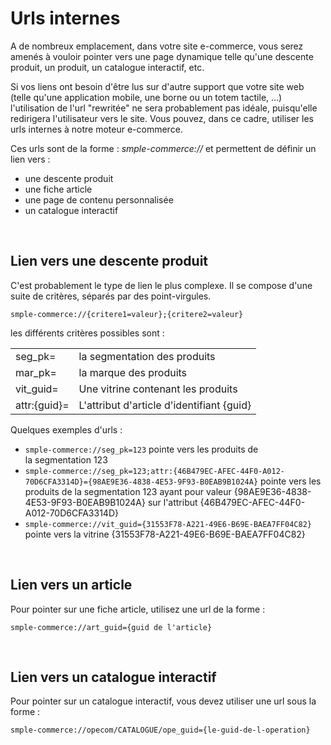 # Urls internes


<p>A de nombreux emplacement, dans votre site e-commerce, vous serez amen&eacute;s &agrave; vouloir pointer vers une page dynamique telle qu'une descente produit, un produit, un catalogue interactif, etc.</p>
<p>Si vos liens ont besoin d'&ecirc;tre lus sur d'autre support que votre site web (telle qu'une application mobile, une borne ou un totem tactile, ...) l'utilisation de l'url "rewrit&eacute;e"&nbsp;ne sera probablement pas id&eacute;ale, puisqu'elle redirigera l'utilisateur vers le site. Vous pouvez, dans ce cadre, utiliser les urls internes&nbsp;&agrave; notre moteur e-commerce.</p>
<p>Ces urls sont de la forme :&nbsp;<em>smple-commerce://</em> et permettent de d&eacute;finir un lien vers :</p>
<ul>
<li>une descente produit</li>
<li>une fiche article</li>
<li>une page de contenu personnalis&eacute;e</li>
<li>un catalogue interactif</li>
</ul>
<p>&nbsp;</p>


<h2>Lien vers une descente produit</h2>
<p>C'est probablement le type de lien le plus complexe. Il se compose d'une suite de crit&egrave;res, s&eacute;par&eacute;s par des point-virgules.</p>
<p><code>smple-commerce://{critere1=valeur};{critere2=valeur}</code></p>
<p>les diff&eacute;rents crit&egrave;res possibles sont :</p>
<table>
<tbody>
<tr>
<td>seg_pk=</td>
<td>la segmentation des produits</td>
</tr>
<tr>
<td>mar_pk=</td>
<td>la marque des produits</td>
</tr>
<tr>
<td>vit_guid=</td>
<td>Une vitrine contenant les produits</td>
</tr>
<tr>
<td>attr:{guid}=</td>
<td>L'attribut d'article d'identifiant {guid}</td>
</tr>
</tbody>
</table>
<p>Quelques exemples d'urls :</p>
<ul>
<li><code>smple-commerce://seg_pk=123</code>&nbsp;pointe vers les produits de la&nbsp;segmentation 123</li>
<li><code>smple-commerce://seg_pk=123;attr:{46B479EC-AFEC-44F0-A012-70D6CFA3314D}={98AE9E36-4838-4E53-9F93-B0EAB9B1024A}</code> pointe vers les produits de la&nbsp;segmentation 123 ayant&nbsp;pour valeur {98AE9E36-4838-4E53-9F93-B0EAB9B1024A} sur l'attribut {46B479EC-AFEC-44F0-A012-70D6CFA3314D}</li>
<li><code>smple-commerce://vit_guid={31553F78-A221-49E6-B69E-BAEA7FF04C82}</code> pointe vers&nbsp;la vitrine&nbsp;{31553F78-A221-49E6-B69E-BAEA7FF04C82}</li>
</ul>
<p>&nbsp;</p>


<h2>Lien vers un article</h2>
<p>Pour pointer sur une fiche article, utilisez une url de la forme :</p>
<p><code>smple-commerce://art_guid={guid de l'article}</code></p>
<p>&nbsp;</p>


<h2>Lien vers un catalogue interactif</h2>
<p>Pour pointer sur un catalogue interactif, vous devez utiliser une url sous la forme :</p>
<p><code>smple-commerce://opecom/CATALOGUE/ope_guid={le-guid-de-l-operation}</code></p>
<p>&nbsp;</p>

